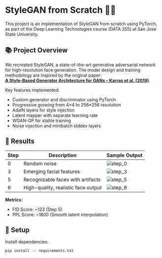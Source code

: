 # StyleGAN from Scratch 🧠🎨

This project is an implementation of StyleGAN from scratch using PyTorch, as part of the Deep Learning Technologies course (DATA 255) at San Jose State University.

## 📚 Project Overview

We recreated StyleGAN, a state-of-the-art generative adversarial network for high-resolution face generation. The model design and training methodology are inspired by the original paper:  
**[A Style-Based Generator Architecture for GANs – Karras et al. (2019)](https://arxiv.org/pdf/1812.04948)**.

Key features implemented:
- Custom generator and discriminator using PyTorch
- Progressive growing from 4×4 to 256×256 resolution
- AdaIN layers for style injection
- Latent mapper with separate learning rate
- WGAN-GP for stable training
- Noise injection and minibatch stddev layers

## 🧪 Results

| Step | Description                         | Sample Output |
|------|-------------------------------------|---------------|
| 0    | Random noise                        | ![step_0](results/step_0.png) |
| 3    | Emerging facial features            | ![step_3](results/step_3.png) |
| 5    | Recognizable faces with artifacts   | ![step_5](results/step_5.png) |
| 6    | High-quality, realistic face output | ![step_6](results/step_6.png) |

**Metrics:**
- FID Score: ~123 (Step 5)
- PPL Score: ~1800 (Smooth latent interpolation)

## 🔧 Setup

Install dependencies:
```bash
pip install -r requirements.txt
